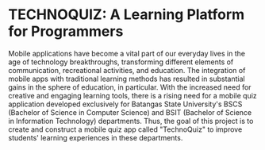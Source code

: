 # TECHNOQUIZ: A Learning Platform for Programmers
  Mobile applications have become a vital part of our everyday lives in the age of technology breakthroughs, transforming different elements of communication, recreational activities, and education. The integration of mobile apps with traditional learning methods has resulted in substantial gains in the sphere of education, in particular. With the increased need for creative and engaging learning tools, there is a rising need for a mobile quiz application developed exclusively for Batangas State University's BSCS (Bachelor of Science in Computer Science) and BSIT (Bachelor of Science in Information Technology) departments. Thus, the goal of this project is to create and construct a mobile quiz app called "TechnoQuiz" to improve students' learning experiences in these departments.

  
